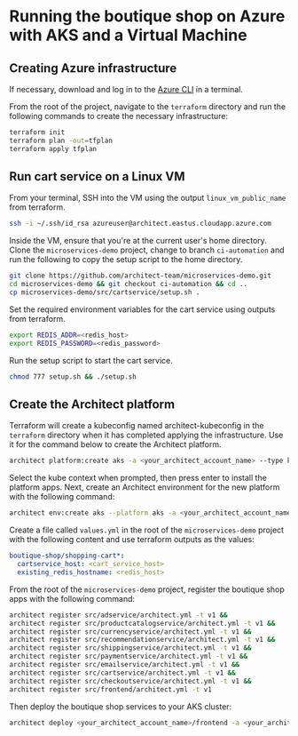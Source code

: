 # Running the boutique shop on Azure with AKS and a Virtual Machine

## Creating Azure infrastructure

If necessary, download and log in to the [Azure CLI](https://docs.microsoft.com/en-us/cli/azure/install-azure-cli) in a terminal.

From the root of the project, navigate to the `terraform` directory and run the following commands to create the necessary infrastructure:

```sh
terraform init
terraform plan -out=tfplan
terraform apply tfplan
```

## Run cart service on a Linux VM

From your terminal, SSH into the VM using the output `linux_vm_public_name` from terraform.

```sh
ssh -i ~/.ssh/id_rsa azureuser@architect.eastus.cloudapp.azure.com
```

Inside the VM, ensure that you're at the current user's home directory. Clone the `microservices-demo` project, change to branch `ci-automation` and run the following to copy the setup script to the home directory.

```sh
git clone https://github.com/architect-team/microservices-demo.git
cd microservices-demo && git checkout ci-automation && cd ..
cp microservices-demo/src/cartservice/setup.sh .
```

Set the required environment variables for the cart service using outputs from terraform.

```sh
export REDIS_ADDR=<redis_host>
export REDIS_PASSWORD=<redis_password>
```

Run the setup script to start the cart service.

```sh
chmod 777 setup.sh && ./setup.sh
```

## Create the Architect platform

Terraform will create a kubeconfig named architect-kubeconfig in the `terraform` directory when it has completed applying the infrastructure. Use it for the command below to create the Architect platform.

```sh
architect platform:create aks -a <your_architect_account_name> --type kubernetes --kubeconfig architect-kubeconfig
```

Select the kube context when prompted, then press enter to install the platform apps. Next, create an Architect environment for the new platform with the following command:

```sh
architect env:create aks --platform aks -a <your_architect_account_name>
```

Create a file called `values.yml` in the root of the `microservices-demo` project with the following content and use terraform outputs as the values:

```yml
boutique-shop/shopping-cart*:
  cartservice_host: <cart_service_host>
  existing_redis_hostname: <redis_host>
```

From the root of the `microservices-demo` project, register the boutique shop apps with the following command:

```sh
architect register src/adservice/architect.yml -t v1 &&
architect register src/productcatalogservice/architect.yml -t v1 &&
architect register src/currencyservice/architect.yml -t v1 &&
architect register src/recommendationservice/architect.yml -t v1 &&
architect register src/shippingservice/architect.yml -t v1 &&
architect register src/paymentservice/architect.yml -t v1 &&
architect register src/emailservice/architect.yml -t v1 &&
architect register src/cartservice/architect.yml -t v1 &&
architect register src/checkoutservice/architect.yml -t v1 &&
architect register src/frontend/architect.yml -t v1
```

Then deploy the boutique shop services to your AKS cluster:

```sh
architect deploy <your_architect_account_name>/frontend -a <your_architect_account_name> -e aks -i frontend:frontend -v values.yml --auto-approve
```
